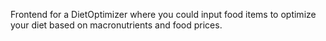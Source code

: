 Frontend for a DietOptimizer where you could input food items to optimize your diet based on macronutrients and food prices.
